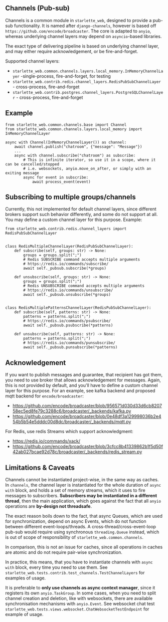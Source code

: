 ## Channels (Pub-sub)

Channels is a common module in `starlette_web`, designed to provide a pub-sub functionality.
It is named after `django-channels`, however is based off `https://github.com/encode/broadcaster`.
The core is adapted to `anyio`, whereas underlying channel layers may depend on `asyncio`-based libraries.

The exact type of delivering pipeline is based on underlying channel layer, and may either require
acknowledgement, or be fire-and-forget.

Supported channel layers:

- `starlette_web.common.channels.layers.local_memory.InMemoryChannelLayer` -single-process, fire-and-forget, for testing
- `starlette_web.contrib.redis.channel_layers.RedisPubSubChannelLayer` - cross-process, fire-and-forget
- `starlette_web.contrib.postgres.channel_layers.PostgreSQLChannelLayer` - cross-process, fire-and-forget

## Example

```python3
from starlette_web.common.channels.base import Channel
from starlette_web.common.channels.layers.local_memory import InMemoryChannelLayer

async with Channel(InMemoryChannelLayer()) as channel:
    await channel.publish("chatroom", {"message": "Message"})
    ...
    async with channel.subscribe("chatroom") as subscribe:
        # This is infinite iterator, so use it in a scope, where it can be cancelled/stopped
        # i.e. websockets, anyio.move_on_after, or simply with an exiting message
        async for event in subscribe:
            await process_event(event)
```

## Subscribing to multiple groups/channels

Currently, this not implemented for default channel layers, 
since different brokers support such behavior differently, 
and some do not support at all. 
You may define a custom channel layer for this purpose. Example:

```python3
from starlette_web.contrib.redis.channel_layers import RedisPubSubChannelLayer


class RedisMultipleChannelLayer(RedisPubSubChannelLayer):
    def subscribe(self, groups: str) -> None:
        groups = groups.split(";")
        # Redis SUBSCRIBE command accepts multiple arguments
        # https://redis.io/commands/subscribe/
        await self._pubsub.subscribe(*groups)

    def unsubscribe(self, groups: str) -> None:
        groups = groups.split(";")
        # Redis UNSUBSCRIBE command accepts multiple arguments
        # https://redis.io/commands/unsubscribe/
        await self._pubsub.unsubscribe(*groups)


class RedisMultiplePatternsChannelLayer(RedisPubSubChannelLayer):
    def subscribe(self, patterns: str) -> None:
        patterns = patterns.split(";")
        # https://redis.io/commands/psubscribe/
        await self._pubsub.psubscribe(*patterns)

    def unsubscribe(self, patterns: str) -> None:
        patterns = patterns.split(";")
        # https://redis.io/commands/punsubscribe/
        await self._pubsub.punsubscribe(*patterns)
```

## Acknowledgement

If you want to publish messages and guarantee, that recipient has got them, you need to use
broker that allows acknowledgement for messages. Again, this is not provided by default, and 
you'll have to define a custom channel layer for this purpose. For an example, see kafka 
backend and proposed mqtt backend for `encode/broadcaster`:

- https://github.com/encode/broadcaster/blob/956571d030d33d6cb820758ec5ed8fe79c3288c6/broadcaster/_backends/kafka.py
- https://github.com/encode/broadcaster/blob/0e48df3a129998036b2e454b5b54e5dddc00d8dc/broadcaster/_backends/mqtt.py

For Redis, use redis Streams which support acknowledgment:  
- https://redis.io/commands/xack/
- https://github.com/encode/broadcaster/blob/3cfcc8b41339862b1f5d50f42ab027bcae92d78c/broadcaster/_backends/redis_stream.py

## Limitations & Caveats

Channels cannot be instantiated project-wise, in the same way as caches.
In `channels`, the channel layer is instantiated for the whole duration of `async with` block,
and holds a set of memory streams, which it uses to fire messages to subscribers.
**Subscribers may be instantiated in a different thread**, then the main application, 
which goes against the fact that all `anyio` operations are **by-design not threadsafe**.

The exact reason boils down to the fact, that async Queues, which are used for synchronization,
depend on async Events, which do not function between different event-loops/threads. 
A cross-thread/cross-event-loop pub-sub would require using synchronous `threading.Queue` instead, 
which is out of scope of responsibility of `starlette_web.common.channels`.

In comparison, this is not an issue for caches, since all operations in caches are atomic
and do not require pair-wise synchronization.

In practice, this means, that you have to instantiate channels with `async with` block, 
every time you need to use them. See `starlette_web.tests.contrib.test_channels.TestChannelLayers`
for examples of usage.

It is preferable to **only use channels as async context manager**, since it registers its own `anyio.TaskGroup`.
In some cases, when you need to split channel creation and deletion, like with websockets, there are available
synchronisation mechanisms with `anyio.Event`. See websocket chat test 
`starlette_web.tests.views.websocket.ChatWebsocketTestEndpoint` for example of usage.

